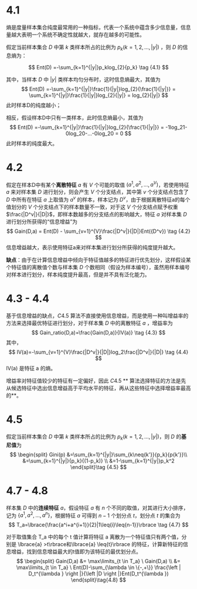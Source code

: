 # 4.1
熵是度量样本集合纯度最常用的一种指标，代表一个系统中蕴含多少信息量，信息量越大表明一个系统不确定性就越大，就存在越多的可能性。

假定当前样本集合 $D$ 中第 $k$ 类样本所占的比例为 $p_k(k =1,2,...,|y|)$ ，则 $D$ 的信息熵为：

$$
Ent(D) =-\sum_{k=1}^{|y|}p_klog_{2}{p_k} \tag {4.1}
$$

其中，当样本 $D$ 中 $|y|$ 类样本均匀分布时，这时信息熵最大，其值为
$$
Ent(D) =-\sum_{k=1}^{|y|}\frac{1}{|y|}log_{2}{\frac{1}{|y|}} = \sum_{k=1}^{|y|}\frac{1}{|y|}log_{2}{|y|} = log_{2}{|y|}
$$
此时样本D的纯度越小；

相反，假设样本D中只有一类样本，此时信息熵最小，其值为
$$
Ent(D) =-\sum_{k=1}^{|y|}\frac{1}{|y|}log_{2}{\frac{1}{|y|}} = -1log_21-0log_20-...-0log_20 = 0
$$
此时样本的纯度最大。

# 4.2

假定在样本D中有某个**离散特征** $a$ 有 $V$ 个可能的取值 $(a^1,a^2,...,a^V)$，若使用特征 $a$ 来对样本集 $D$ 进行划分，则会产生 $V$ 个分支结点，其中第 $v$ 个分支结点包含了 $D$ 中所有在特征 $a$ 上取值为 $a^v$ 的样本，样本记为 $D^v$，由于根据离散特征a的每个值划分的 $V$ 个分支结点下的样本数量不一致，对于这 $V$ 个分支结点赋予权重 $\frac{|D^v|}{|D|}$，即样本数越多的分支结点的影响越大，特征 $a$ 对样本集 $D$ 进行划分所获得的“信息增益”为
$$
Gain(D,a) = Ent(D) - \sum_{v=1}^{V}\frac{|D^v|}{|D|}Ent({D^v}) \tag {4.2}
$$
信息增益越大，表示使用特征a来对样本集进行划分所获得的纯度提升越大。

**缺点**：由于在计算信息增益中倾向于特征值越多的特征进行优先划分，这样假设某个特征值的离散值个数与样本集 $D$ 个数相同（假设为样本编号），虽然用样本编号对样本进行划分，样本纯度提升最高，但是并不具有泛化能力。

# 4.3 - 4.4

基于信息增益的缺点，$C4.5$ 算法不直接使用信息增益，而是使用一种叫增益率的方法来选择最优特征进行划分，对于样本集 $D$ 中的离散特征 $a$ ，增益率为
$$
Gain_ratio(D,a)=\frac{Gain(D,a)}{IV(a)} \tag {4.3}
$$
其中，
$$
IV(a)=-\sum_{v=1}^{V}\frac{|D^v|}{|D|}log_2\frac{|D^v|}{|D|} \tag {4.4}
$$
IV(a) 是特征 a 的熵。

增益率对特征值较少的特征有一定偏好，因此 $C4.5$ ** 算法选择特征的方法是先从候选特征中选出信息增益高于平均水平的特征，再从这些特征中选择增益率最高的**。

# 4.5

假定当前样本集合 $D$ 中第 $k$ 类样本所占的比例为 $p_k(k =1,2,...,|y|)$，则 $D$ 的**基尼值**为
$$
\begin{split}
Gini(p) &=\sum_{k=1}^{|y|}\sum_{k\neq{k'}}{p_k}{p{k'}}\\
&=\sum_{k=1}^{|y|}{p_k}{(1-p_k)} \\
&=1-\sum_{k=1}^{|y|}p_k^2 
\end{split}\tag {4.5}
$$

# 4.7 - 4.8

样本集 $D$ 中的**连续特征** $a$，假设特征 $a$ 有 $n$ 个不同的取值，对其进行大小排序，记为 $\lbrace{a^1,a^2,...,a^n}\rbrace$，根据特征 $a$ 可得到 $n-1$ 个划分点 $t$，划分点 $t$ 的集合为
$$
T_a=\lbrace{\frac{a^i+a^{i+1}}{2}|1\leq{i}\leq{n-1}}\rbrace \tag {4.7}
$$

对于取值集合 T_a 中的每个 t 值计算将特征 a 离散为一个特征值只有两个值，分别是 \lbrace{a} >t\rbrace和\lbrace{a} \leq{t}\rbrace 的特征，计算新特征的信息增益，找到信息增益最大的t值即为该特征的最优划分点。
$$
\begin{split}
Gain(D,a) &= \max\limits_{t \in T_a} \ Gain(D,a) \\
&= \max\limits_{t \in T_a} \ Ent(D)-\sum_{\lambda \in \{-,+\}} \frac{\left | D_t^{\lambda } \right |}{\left |D  \right |}Ent(D_t^{\lambda }) \end{split}\tag{4.8}
$$

